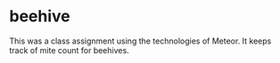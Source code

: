 # beehive

This was a class assignment using the technologies of Meteor. It keeps track of mite count for beehives.
